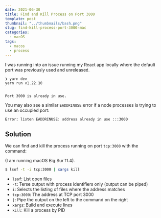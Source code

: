 ```yaml
---
date: 2021-06-30
title: Find and Kill Process on Port 3000
template: post
thumbnail: "../thumbnails/bash.png"
slug: find-kill-process-port-3000-mac
categories:
  - macOS
tags:
  - macos
  - process
---
```


I was running into an issue running my React app locally where the default port was previously used and unreleased.

```bash{5}
❯ yarn dev
yarn run v1.22.10


Port 3000 is already in use.
```

You may also see a similar `EADDRINUSE` error if a node processes is trying to use an occupied port:

```bash{1}
Error: listen EADDRINUSE: address already in use :::3000
```

## Solution

We can find and kill the process running on port `tcp:3000` with the command:

(I am running macOS Big Sur 11.4).

```bash
$ lsof -t -i tcp:3000 | xargs kill
```

- `lsof`: List open files
- `-t`: Terse output with process identifiers only (output can be piped)
- `i`: Selects the listing of files where the address matches
- `tcp:3000`: The address at TCP port 3000
- `|`: Pipe the output on the left to the command on the right
- `xargs`: Build and execute lines
- `kill`: Kill a process by PID
